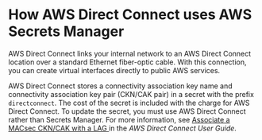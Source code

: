 # How AWS Direct Connect uses AWS Secrets Manager<a name="integrating_how-services-use-secrets_directconnect"></a>

AWS Direct Connect links your internal network to an AWS Direct Connect location over a standard Ethernet fiber\-optic cable\. With this connection, you can create virtual interfaces directly to public AWS services\. 

AWS Direct Connect stores a connectivity association key name and connectivity association key pair \(CKN/CAK pair\) in a secret with the prefix `directconnect`\. The cost of the secret is included with the charge for AWS Direct Connect\. To update the secret, you must use AWS Direct Connect rather than Secrets Manager\. For more information, see [Associate a MACsec CKN/CAK with a LAG ](https://docs.aws.amazon.com/directconnect/latest/UserGuide/associate-key-lag.html) in the *AWS Direct Connect User Guide*\.